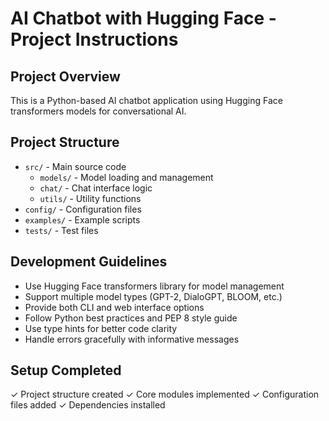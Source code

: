 # AI Chatbot with Hugging Face - Project Instructions

## Project Overview
This is a Python-based AI chatbot application using Hugging Face transformers models for conversational AI.

## Project Structure
- `src/` - Main source code
  - `models/` - Model loading and management
  - `chat/` - Chat interface logic
  - `utils/` - Utility functions
- `config/` - Configuration files
- `examples/` - Example scripts
- `tests/` - Test files

## Development Guidelines
- Use Hugging Face transformers library for model management
- Support multiple model types (GPT-2, DialoGPT, BLOOM, etc.)
- Provide both CLI and web interface options
- Follow Python best practices and PEP 8 style guide
- Use type hints for better code clarity
- Handle errors gracefully with informative messages

## Setup Completed
✓ Project structure created
✓ Core modules implemented
✓ Configuration files added
✓ Dependencies installed
